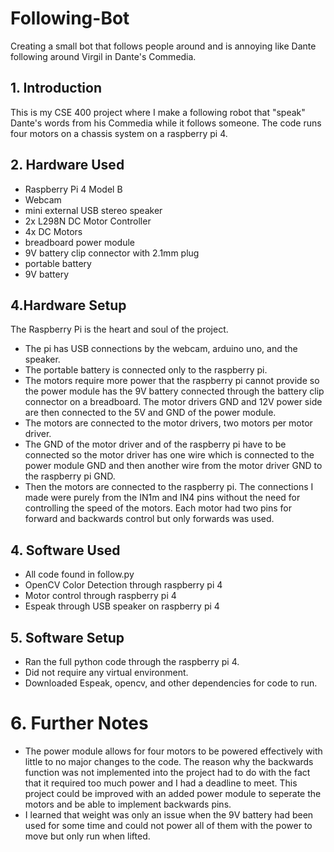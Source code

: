 # Following-Bot
Creating a small bot that follows people around and is annoying like Dante following around Virgil in Dante's Commedia.
## 1. Introduction
This is my CSE 400 project where I make a following robot that "speak" Dante's words from his Commedia while it follows someone. The code runs four motors on a chassis system on a raspberry pi 4.
## 2. Hardware Used
- Raspberry Pi 4 Model B
- Webcam
- mini external USB stereo speaker
- 2x L298N DC Motor Controller
- 4x DC Motors
- breadboard power module
- 9V battery clip connector with 2.1mm plug
- portable battery
- 9V battery
## 4.Hardware Setup
The Raspberry Pi is the heart and soul of the project. 
- The pi has USB connections by the webcam, arduino uno, and the speaker.
- The portable battery is connected only to the raspberry pi.
- The motors require more power that the raspberry pi cannot provide so the power module has the 9V battery connected through the battery clip connector on a breadboard. The motor drivers GND and 12V power side are then connected to the 5V and GND of the power module.
- The motors are connected to the motor drivers, two motors per motor driver.
- The GND of the motor driver and of the raspberry pi have to be connected so the motor driver has one wire which is connected to the power module GND and then another wire from the motor driver GND to the raspberry pi GND.
- Then the motors are connected to the raspberry pi. The connections I made were purely from the IN1m and IN4 pins without the need for controlling the speed of the motors. Each motor had two pins for forward and backwards control but only forwards was used. 
## 4. Software Used
- All code found in follow.py
- OpenCV Color Detection through raspberry pi 4
- Motor control through raspberry pi 4
- Espeak through USB speaker on raspberry pi 4
## 5. Software Setup
- Ran the full python code through the raspberry pi 4.
- Did not require any virtual environment.
- Downloaded Espeak, opencv, and other dependencies for code to run.
# 6. Further Notes
- The power module allows for four motors to be powered effectively with little to no major changes to the code. The reason why the backwards function was not implemented into the project had to do with the fact that it required too much power and I had a deadline to meet. This project could be improved with an added power module to seperate the motors and be able to implement backwards pins.
- I learned that weight was only an issue when the 9V battery had been used for some time and could not power all of them with the power to move but only run when lifted. 

